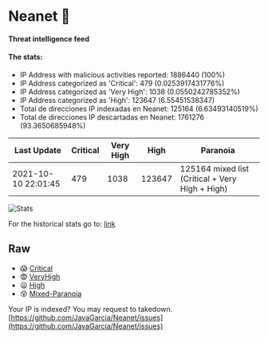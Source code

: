 # Neanet :hocho:
#### Threat intelligence feed
#### The stats:

- IP Address with malicious activities reported: 1886440 (100%)
- IP Address categorized as 'Critical':  479 (0.0253917431776%)
- IP Address categorized as 'Very High':  1038 (0.0550242785352%)
- IP Address categorized as 'High':  123647 (6.55451538347)
- Total de direcciones IP indexadas en Neanet:  125164 (6.63493140519%)
- Total de direcciones IP descartadas en Neanet:  1761276 (93.3650685948%)

| Last Update | Critical | Very High | High | Paranoia |
| --- | --- | --- | --- | --- |
| 2021-10-10 22:01:45 | 479 | 1038 | 123647 | 125164 mixed list (Critical + Very High + High)|

![Stats](https://docs.google.com/spreadsheets/d/e/2PACX-1vSnaNMIXVabIpDJjufMlzH7poXnshF3mgd8Is1g9ytUEzVsP5my4Trn8f-xkoLLQ38xpL3HtmUexLo6/pubchart?oid=501124687&format=image)

For the historical stats go to: [link](/stats.csv)
## Raw
- :scream: [Critical](https://raw.githubusercontent.com/JavaGarcia/Neanet/master/blacklists/neanet_critical.txt)
- :fearful: [VeryHigh](https://raw.githubusercontent.com/JavaGarcia/Neanet/master/blacklists/neanet_veryHigh.txtt)
- :frowning: [High](https://raw.githubusercontent.com/JavaGarcia/Neanet/master/blacklists/neanet_high.txt)
- :dizzy_face: [Mixed-Paranoia](https://raw.githubusercontent.com/JavaGarcia/Neanet/master/blacklists/neanet_all.txt)


Your IP is indexed? You may request to takedown. [https://github.com/JavaGarcia/Neanet/issues](https://github.com/JavaGarcia/Neanet/issues)


























































































































































































































































































































































































































































































































































































































































































































































































































































































































































































































































































































































































































































































































































































































































































































































































































































































































































































































































































































































































































































































































































































































































































































































































































































































































































































































































































































































































































































































































































































































































































































































































































































































































































































































































































































































































































































































































































































































































































































































































































































































































































































































































































































































































































































































































































































































































































































































































































































































































































































































































































































































































































































































































































































































































































































































































































































































































































































































































































































































































































































































































































































































































































































































































































































































































































































































































































































































































































































































































































































































































































































































































































































































































































































































































































































































































































































































































































































































































































































































































































































































































































































































































































































































































































































































































































































































































































































































































































































































































































































































































































































































































































































































































































































































































































































































































